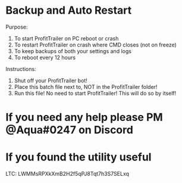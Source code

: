# Backup and Auto Restart
Purpose:
1. To start ProfitTrailer on PC reboot or crash
2. To restart ProfitTrailer on crash where CMD closes (not on freeze)
3. To keep backups of both your settings and logs
4. To reboot every 12 hours
 
Instructions:
1. Shut off your ProfitTrailer bot!
2. Place this batch file next to, NOT in the ProfitTrailer folder!
5. Run this file! No need to start ProfitTrailer! This will do so by itself!

# If you need any help please PM @Aqua#0247 on Discord

# If you found the utility useful

LTC: LWMMsRPXkXmB2H2f5qPJ8Tqt7h3S7SELxq
